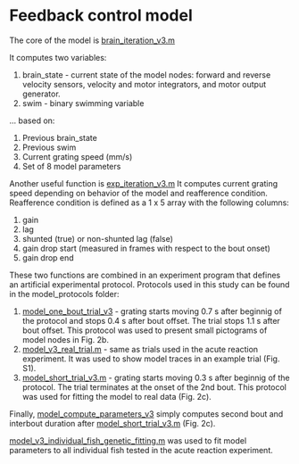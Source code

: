 # Feedback control model

The core of the model is [brain_iteration_v3.m](https://github.com/portugueslab/markov-et-al/blob/master/analysis/feedback_control_model/brain_iteration_v3.m)

It computes two variables:
1. brain_state - current state of the model nodes: forward and reverse velocity sensors, velocity and motor integrators, and motor output generator.
2. swim - binary swimming variable

... based on:
1. Previous brain_state
2. Previous swim
3. Current grating speed (mm/s)
4. Set of 8 model parameters

Another useful function is [exp_iteration_v3.m](https://github.com/portugueslab/markov-et-al/blob/master/analysis/feedback_control_model/exp_iteration_v3.m)
It computes current grating speed depending on behavior of the model and reafference condition. 
Reafference condition is defined as a 1 x 5 array with the following columns:
1. gain
2. lag
3. shunted (true) or non-shunted lag (false)
4. gain drop start (measured in frames with respect to the bout onset)
5. gain drop end

These two functions are combined in an experiment program that defines an artificial experimental protocol.
Protocols used in this study can be found in the model_protocols folder:
1. [model_one_bout_trial_v3](https://github.com/portugueslab/markov-et-al/blob/master/analysis/feedback_control_model/model_protocols/model_one_bout_trial_v3.m) - grating starts moving 0.7 s after beginnig of the protocol
and stops 0.4 s after bout offset. The trial stops 1.1 s after bout offset. This protocol was used to present small pictograms of model nodes in Fig. 2b.
2. [model_v3_real_trial.m](https://github.com/portugueslab/markov-et-al/blob/master/analysis/feedback_control_model/model_protocols/model_v3_real_trial.m) - same as trials used in the acute reaction experiment. It was used to show model traces in an example trial (Fig. S1).
3. [model_short_trial_v3.m](https://github.com/portugueslab/markov-et-al/blob/master/analysis/feedback_control_model/model_protocols/model_short_trial_v3.m) - grating starts moving 0.3 s after beginnig of the protocol. The trial terminates at the onset of the 2nd bout.
This protocol was used for fitting the model to real data (Fig. 2c).

Finally, [model_compute_parameters_v3](https://github.com/portugueslab/markov-et-al/blob/master/analysis/feedback_control_model/model_compute_parameters_v3.m) simply computes second bout and interbout duration after [model_short_trial_v3.m](https://github.com/portugueslab/markov-et-al/blob/master/analysis/feedback_control_model/model_protocols/model_short_trial_v3.m) (Fig. 2c).

[model_v3_individual_fish_genetic_fitting.m](https://github.com/portugueslab/markov-et-al/blob/master/analysis/feedback_control_model/model_v3_individual_fish_genetic_fitting.m) was used to fit model parameters to all individual fish tested in the acute reaction experiment.

